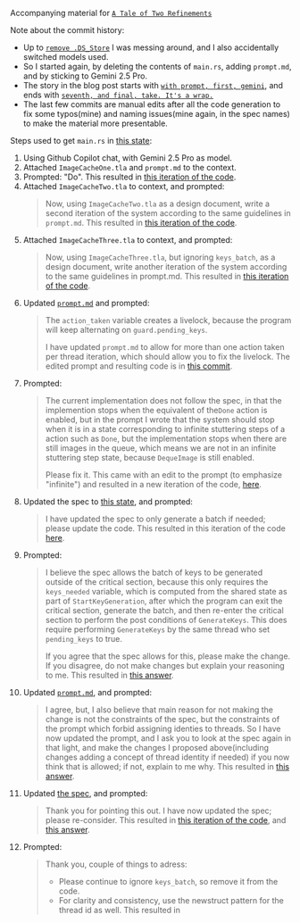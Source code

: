 Accompanying material for [`A Tale of Two Refinements`](https://medium.com/@polyglot_factotum/a-tale-of-two-refinements-f6cdb2a3e4d8)


Note about the commit history:

- Up to [`remove .DS_Store`](https://github.com/gterzian/_refinement/commit/af8eb1eda5f2a4f3868edfd5718254452b7a6c6a)
  I was messing around, and I also accidentally switched models used.
- So I started again, by deleting the contents of `main.rs`, adding `prompt.md`, and by sticking to Gemini 2.5 Pro.
- The story in the blog post starts with [`with prompt, first, gemini`](https://github.com/gterzian/_refinement/commit/4874109e8dcdba9605f35283ce85c497629bfa5a), and ends with [`seventh, and final, take. It's a wrap.`](https://github.com/gterzian/_refinement/commit/68666036d233045e885907f299d45c30ab10093e)
- The last few commits are manual edits after all the code generation to fix some typos(mine) and naming issues(mine again, in the spec names) to make the material more presentable.

Steps used to get `main.rs` in [this state](https://github.com/gterzian/_refinement/blob/68666036d233045e885907f299d45c30ab10093e/src/main.rs):

1.  Using Github Copilot chat, with Gemini 2.5 Pro as model.
2.  Attached `ImageCacheOne.tla` and `prompt.md` to the context.
3.  Prompted: "Do". This resulted in [this iteration of the code](https://github.com/gterzian/_refinement/commit/4874109e8dcdba9605f35283ce85c497629bfa5a).
4.  Attached `ImageCacheTwo.tla` to context, and prompted:
    > Now, using `ImageCacheTwo.tla` as a design document, write a second iteration of the system according to the same guidelines in `prompt.md`.
    This resulted in [this iteration of the code](https://github.com/gterzian/_refinement/commit/967a57bb7d5738df9b9acd9bb1fc208055dd74ce).
5.  Attached `ImageCacheThree.tla` to context, and prompted:
    > Now, using `ImageCacheThree.tla`, but ignoring `keys_batch`, as a design document, write another iteration of the system according to the same guidelines in prompt.md.
    This resulted in [this iteration of the code](https://github.com/gterzian/_refinement/commit/de75ed47337ef1ed1fe269938da86b39eec8fefd).
6.  Updated [`prompt.md`](https://github.com/gterzian/_refinement/commit/0ad3527f2e6f007720dd6e5c86c4af8fb10b672e) and prompted:
    > The `action_taken` variable creates a livelock, because the program will keep alternating on `guard.pending_keys`.
    >
    > I have updated `prompt.md` to allow for more than one action taken per thread iteration, which should allow you to fix the livelock.
    The edited prompt and resulting code is in [this commit](https://github.com/gterzian/_refinement/commit/0ad3527f2e6f007720dd6e5c86c4af8fb10b672e).
7.  Prompted:
    > The current implementation does not follow the spec, in that the implemention stops when the equivalent of the`Done` action is enabled, but in the prompt I wrote that the system should stop when it is in a state corresponding to infinite stuttering steps of a action such as `Done`, but the implementation stops when there are still images in the queue, which means we are not in an infinite stuttering step state, because `DequeImage` is still enabled.
    >
    > Please fix it.
    This came with an edit to the prompt (to emphasize "infinite") and resulted in a new iteration of the code, [here](https://github.com/gterzian/_refinement/commit/7303a6e7326be5059aeac0d789ced46066c28d53).
8.  Updated the spec to [this state](https://github.com/gterzian/_refinement/commit/c7b02014ec3d18fdd8f8ff14dd0019001cdbbccb), and prompted:
    > I have updated the spec to only generate a batch if needed; please update the code.
    This resulted in this iteration of the code [here](https://github.com/gterzian/_refinement/commit/c7b02014ec3d18fdd8f8ff14dd0019001cdbbccb).
9.  Prompted:
    > I believe the spec allows the batch of keys to be generated outside of the critical section, because this only requires the `keys_needed` variable, which is computed from the shared state as part of `StartKeyGeneration`, after which the program can exit the critical section, generate the batch, and then re-enter the critical section to perform the post conditions of `GenerateKeys`. This does require performing `GenerateKeys` by the same thread who set `pending_keys` to true.
    >
    > If you agree that the spec allows for this, please make the change. If you disagree, do not make changes but explain your reasoning to me.
    This resulted in [this answer](https://gist.github.com/gterzian/611274c52017c7e20e9649e8088219ae).
10. Updated [`prompt.md`](https://github.com/gterzian/_refinement/blob/8889e43192bef5e70b3d0d6f35fc55af3c2b8b22/prompt.md), and prompted:
    > I agree, but, I also believe that main reason for not making the change is not the constraints of the spec, but the constraints of the prompt which forbid assigning identies to threads. So I have now updated the prompt, and I ask you to look at the spec again in that light, and make the changes I proposed above(including changes adding a concept of thread identity if needed) if you now think that is allowed; if not, explain to me why.
    This resulted in [this answer](https://gist.github.com/gterzian/0e1eb20a20a9a6e452683a4fea84ea63).
11. Updated [the spec](https://github.com/gterzian/_refinement/commit/8889e43192bef5e70b3d0d6f35fc55af3c2b8b22#diff-82972e806b99062c2fc570e87ea9663e6e5fa6d36369c199040dcb021c82527a), and prompted:
    > Thank you for pointing this out. I have now updated the spec; please re-consider.
    This resulted in [this iteration of the code](https://github.com/gterzian/_refinement/commit/8889e43192bef5e70b3d0d6f35fc55af3c2b8b22#diff-82972e806b99062c2fc570e87ea9663e6e5fa6d36369c199040dcb021c82527a), and [this answer](https://gist.github.com/gterzian/414ba8a3e88401e2f438214b0180ffae).
12. Prompted:
    > Thank you, couple of things to adress:
    >
    > - Please continue to ignore `keys_batch`, so remove it from the code.
    > - For clarity and consistency, use the newstruct pattern for the thread id as well.
    This resulted in

